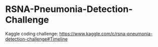# RSNA-Pneumonia-Detection-Challenge
Kaggle coding challenge: https://www.kaggle.com/c/rsna-pneumonia-detection-challenge#Timeline 
